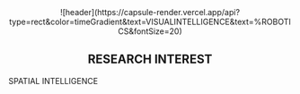 <center>![header](https://capsule-render.vercel.app/api?type=rect&color=timeGradient&text=VISUALINTELLIGENCE&text=%ROBOTICS&fontSize=20)</center>  

## <div align=center>RESEARCH INTEREST</div>
SPATIAL INTELLIGENCE  


<!--
**iismn/iismn** is a ✨ _special_ ✨ repository because its `README.md` (this file) appears on your GitHub profile.

Here are some ideas to get you started:

- 🔭 I’m currently working on ...
- 🌱 I’m currently learning ...
- 👯 I’m looking to collaborate on ...
- 🤔 I’m looking for help with ...
- 💬 Ask me about ...
- 📫 How to reach me: ...
- 😄 Pronouns: ...
- ⚡ Fun fact: ...
-->
